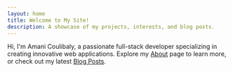 ```yaml
---
layout: home
title: Welcome to My Site!
description: A showcase of my projects, interests, and blog posts.
---
```

Hi, I'm Amani Coulibaly, a passionate full-stack developer specializing in creating innovative web applications. Explore my [About](/about/) page to learn more, or check out my latest [Blog Posts](/blog/).
